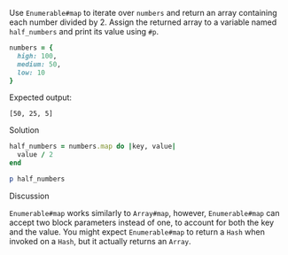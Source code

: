Use `Enumerable#map` to iterate over `numbers` and return an array containing each number divided by 2. Assign the returned array to a variable named `half_numbers` and print its value using `#p`.

```ruby
numbers = {
  high: 100,
  medium: 50,
  low: 10
}
```

Expected output:

```
[50, 25, 5]
```

Solution

```ruby
half_numbers = numbers.map do |key, value|
  value / 2
end

p half_numbers
```

Discussion

`Enumerable#map` works similarly to `Array#map`, however, `Enumerable#map` can accept two block parameters instead of one, to account for both the key and the value. You might expect `Enumerable#map` to return a `Hash` when invoked on a `Hash`, but it actually returns an `Array`.
